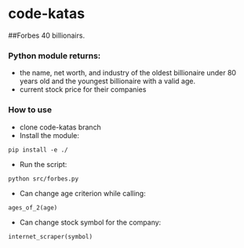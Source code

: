 # code-katas
##Forbes 40 billionairs.
### Python module returns:
* the name, net worth, and industry of the oldest
billionaire under 80 years old and the youngest billionaire with a valid age.
* current stock price for their companies

### How to use
* clone code-katas branch
* Install the module:
```
pip install -e ./
```
* Run the script:
```
python src/forbes.py
```
* Can change age criterion while calling:
```
ages_of_2(age)
```
* Can change stock symbol for the company:
```
internet_scraper(symbol)
```
